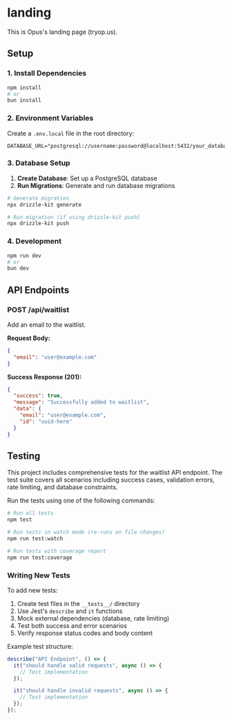 # landing

This is Opus's landing page (tryop.us).

## Setup

### 1. Install Dependencies

```bash
npm install
# or
bun install
```

### 2. Environment Variables

Create a `.env.local` file in the root directory:

```env
DATABASE_URL="postgresql://username:password@localhost:5432/your_database"
```

### 3. Database Setup

1. **Create Database**: Set up a PostgreSQL database
2. **Run Migrations**: Generate and run database migrations

```bash
# Generate migration
npx drizzle-kit generate

# Run migration (if using drizzle-kit push)
npx drizzle-kit push
```

### 4. Development

```bash
npm run dev
# or
bun dev
```

## API Endpoints

### POST /api/waitlist

Add an email to the waitlist.

**Request Body:**

```json
{
  "email": "user@example.com"
}
```

**Success Response (201):**

```json
{
  "success": true,
  "message": "Successfully added to waitlist",
  "data": {
    "email": "user@example.com",
    "id": "uuid-here"
  }
}
```

## Testing

This project includes comprehensive tests for the waitlist API endpoint. The test suite covers all scenarios including success cases, validation errors, rate limiting, and database constraints.

Run the tests using one of the following commands:

```bash
# Run all tests
npm test

# Run tests in watch mode (re-runs on file changes)
npm run test:watch

# Run tests with coverage report
npm run test:coverage
```

### Writing New Tests

To add new tests:

1. Create test files in the `__tests__/` directory
2. Use Jest's `describe` and `it` functions
3. Mock external dependencies (database, rate limiting)
4. Test both success and error scenarios
5. Verify response status codes and body content

Example test structure:

```typescript
describe("API Endpoint", () => {
  it("should handle valid requests", async () => {
    // Test implementation
  });

  it("should handle invalid requests", async () => {
    // Test implementation
  });
});
```
